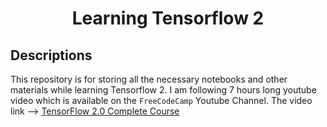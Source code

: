 <h1 align="center"> Learning Tensorflow 2 </h1>

## Descriptions
This repository is for storing all the necessary notebooks and other materials while learning Tensorflow 2. I am following 7 hours long youtube video which is available on the `FreeCodeCamp` Youtube Channel.
The video link --> [TensorFlow 2.0 Complete Course](https://www.youtube.com/watch?v=tPYj3fFJGjk)